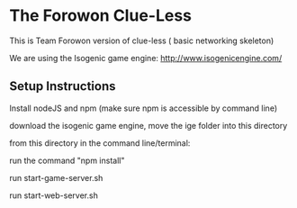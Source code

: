 # The Forowon Clue-Less

This is Team Forowon version of clue-less ( basic networking skeleton)

We are using the Isogenic game engine: http://www.isogenicengine.com/

## Setup Instructions

Install nodeJS and npm (make sure npm is accessible by command line)

download the isogenic game engine, move the ige folder into this directory

from this directory in the command line/terminal:

run the command "npm install"

run start-game-server.sh

run start-web-server.sh


